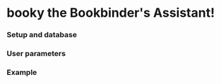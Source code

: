 # booky the Bookbinder's Assistant!


### Setup and database


### User parameters


### Example



